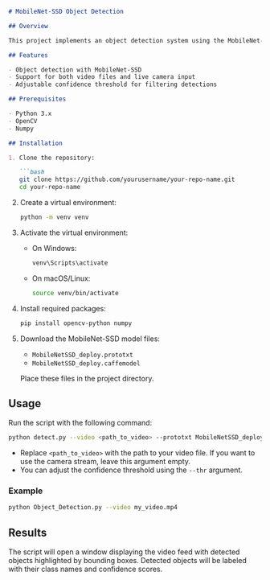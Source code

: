 
```markdown
# MobileNet-SSD Object Detection

## Overview

This project implements an object detection system using the MobileNet-SSD model. It can process either a video file or a live camera stream to detect and classify objects in real time.

## Features

- Object detection with MobileNet-SSD
- Support for both video files and live camera input
- Adjustable confidence threshold for filtering detections

## Prerequisites

- Python 3.x
- OpenCV
- Numpy

## Installation

1. Clone the repository:

   ```bash
   git clone https://github.com/yourusername/your-repo-name.git
   cd your-repo-name
   ```

2. Create a virtual environment:

   ```bash
   python -m venv venv
   ```

3. Activate the virtual environment:

   - On Windows:
     ```bash
     venv\Scripts\activate
     ```
   - On macOS/Linux:
     ```bash
     source venv/bin/activate
     ```

4. Install required packages:

   ```bash
   pip install opencv-python numpy
   ```

5. Download the MobileNet-SSD model files:

   - `MobileNetSSD_deploy.prototxt`
   - `MobileNetSSD_deploy.caffemodel`

   Place these files in the project directory.

## Usage

Run the script with the following command:

```bash
python detect.py --video <path_to_video> --prototxt MobileNetSSD_deploy.prototxt --weights MobileNetSSD_deploy.caffemodel --thr 0.2
```

- Replace `<path_to_video>` with the path to your video file. If you want to use the camera stream, leave this argument empty.
- You can adjust the confidence threshold using the `--thr` argument.

### Example

```bash
python Object_Detection.py --video my_video.mp4
```

## Results

The script will open a window displaying the video feed with detected objects highlighted by bounding boxes. Detected objects will be labeled with their class names and confidence scores.
